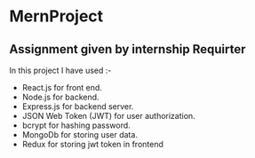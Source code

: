 # MernProject
## Assignment given by internship Requirter 
  In this project I have used :-
 - React.js for front end.
 - Node.js for backend.
 - Express.js for backend server.
 - JSON Web Token (JWT) for user authorization.
 - bcrypt for hashing password.
 - MongoDb for storing user data.
 - Redux for storing jwt token in frontend
